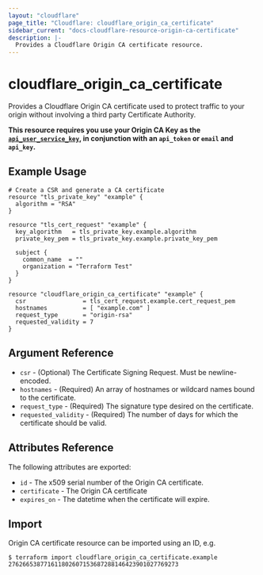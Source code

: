```yaml
---
layout: "cloudflare"
page_title: "Cloudflare: cloudflare_origin_ca_certificate"
sidebar_current: "docs-cloudflare-resource-origin-ca-certificate"
description: |-
  Provides a Cloudflare Origin CA certificate resource.
---
```


# cloudflare_origin_ca_certificate

Provides a Cloudflare Origin CA certificate used to protect traffic to your origin without involving a third party Certificate Authority.

**This resource requires you use your Origin CA Key as the [`api_user_service_key`](../index.html#api_user_service_key), in conjunction with an `api_token` or `email` and `api_key`.**

## Example Usage

```hcl
# Create a CSR and generate a CA certificate
resource "tls_private_key" "example" {
  algorithm = "RSA"
}

resource "tls_cert_request" "example" {
  key_algorithm   = tls_private_key.example.algorithm
  private_key_pem = tls_private_key.example.private_key_pem

  subject {
    common_name  = ""
    organization = "Terraform Test"
  }
}

resource "cloudflare_origin_ca_certificate" "example" {
  csr                = tls_cert_request.example.cert_request_pem
  hostnames          = [ "example.com" ]
  request_type       = "origin-rsa"
  requested_validity = 7
}
```

## Argument Reference

* `csr`  - (Optional) The Certificate Signing Request. Must be newline-encoded.
* `hostnames` - (Required) An array of hostnames or wildcard names bound to the certificate.
* `request_type` - (Required) The signature type desired on the certificate.
* `requested_validity` - (Required) The number of days for which the certificate should be valid.

## Attributes Reference

The following attributes are exported:

* `id` - The x509 serial number of the Origin CA certificate.
* `certificate` - The Origin CA certificate
* `expires_on` - The datetime when the certificate will expire.

## Import

Origin CA certificate resource can be imported using an ID, e.g.

```
$ terraform import cloudflare_origin_ca_certificate.example 276266538771611802607153687288146423901027769273
```
